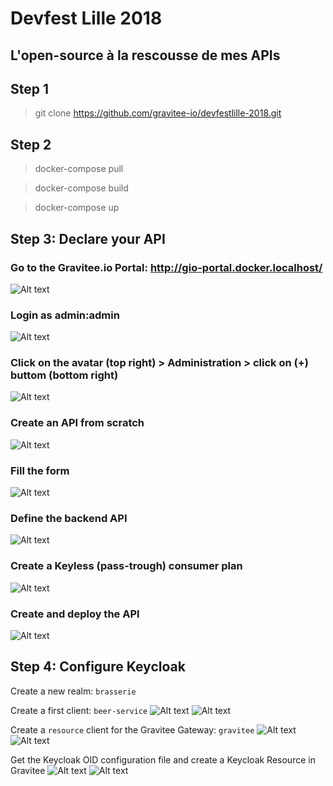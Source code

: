 # Devfest Lille 2018
## L'open-source à la rescousse de mes APIs

## Step 1
> git clone https://github.com/gravitee-io/devfestlille-2018.git

## Step 2
> docker-compose pull

> docker-compose build

> docker-compose up

## Step 3: Declare your API
### Go to the Gravitee.io Portal: http://gio-portal.docker.localhost/
![Alt text](assets/screenshot1.png?raw=true "Portal")

### Login as admin:admin
![Alt text](assets/screenshot2.png?raw=true "Login")

### Click on the avatar (top right) > Administration > click on (+) buttom (bottom right)
![Alt text](assets/screenshot3.png?raw=true "Administration")

### Create an API from scratch
![Alt text](assets/screenshot4.png?raw=true "Create an API from scratch")

### Fill the form
![Alt text](assets/screenshot5.png?raw=true "Create API")

### Define the backend API
![Alt text](assets/screenshot6.png?raw=true "Define Backend")

### Create a Keyless (pass-trough) consumer plan
![Alt text](assets/screenshot7.png?raw=true "Define pass-trough plan")

### Create and deploy the API
![Alt text](assets/screenshot8.png?raw=true "Create and deploy API")

## Step 4: Configure Keycloak

Create a new realm: `brasserie`

Create a first client: `beer-service`
![Alt text](assets/screenshot9.png?raw=true "Create beer-service client")
![Alt text](assets/screenshot11.png?raw=true "Configure beer-service client")

Create a `resource` client for the Gravitee Gateway: `gravitee`
![Alt text](assets/screenshot10.png?raw=true "Create gravitee resource")
![Alt text](assets/screenshot12.png?raw=true "Configure gravitee resource")

Get the Keycloak OID configuration file and create a Keycloak Resource in Gravitee
![Alt text](assets/screenshot13.png?raw=true "Get resource configuration")
![Alt text](assets/screenshot14.png?raw=true "Create keycloak resource")
